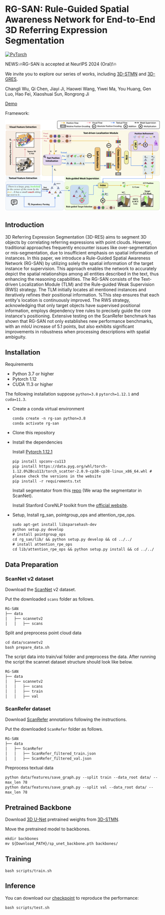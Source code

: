 # RG-SAN: Rule-Guided Spatial Awareness Network for End-to-End 3D Referring Expression Segmentation
[![PyTorch](https://img.shields.io/badge/PyTorch-1.12.1-%23EE4C2C.svg?style=&logo=PyTorch&logoColor=white)](https://pytorch.org/)

NEWS:🔥RG-SAN is accepted at NeurIPS 2024 (Oral)!🔥

We invite you to explore our series of works, including [3D-STMN](https://github.com/sosppxo/3D-STMN) and [3D-GRES](https://github.com/sosppxo/MDIN).

Changli Wu, Qi Chen, Jiayi Ji, Haowei Wang, Yiwei Ma, You Huang, Gen Luo, Hao Fei, Xiaoshuai Sun, Rongrong Ji

[Demo](https://stuxmueducn-my.sharepoint.com/personal/22920182204313_stu_xmu_edu_cn/_layouts/15/stream.aspx?id=%2Fpersonal%2F22920182204313%5Fstu%5Fxmu%5Fedu%5Fcn%2FDocuments%2FRG%2DSAN%2FDemo%5FRG%2DSAN%2Emp4&referrer=StreamWebApp%2EWeb&referrerScenario=AddressBarCopied%2Eview%2E24238020%2Db322%2D4ee0%2D99b8%2D5e531c67ffc5)

Framework:

<img src="docs\RG-SAN.png"/>

## Introduction
3D Referring Expression Segmentation (3D-RES) aims to segment 3D objects by correlating referring expressions with point clouds. However, traditional approaches frequently encounter issues like over-segmentation or mis-segmentation, due to insufficient emphasis on spatial information of instances. In this paper, we introduce a Rule-Guided Spatial Awareness Network  (RG-SAN) by utilizing solely the spatial information of the target instance for supervision. This approach enables the network to accurately depict the spatial relationships among all entities described in the text, thus enhancing the reasoning capabilities. The RG-SAN consists of the Text-driven Localization Module (TLM) and the Rule-guided Weak Supervision (RWS) strategy. The TLM initially locates all mentioned instances and iteratively refines their positional information. %This step ensures that each entity's location is continuously improved. The RWS strategy, acknowledging that only target objects have supervised positional information, employs dependency tree rules to precisely guide the core instance's positioning. Extensive testing on the ScanRefer benchmark has shown that RG-SAN not only establishes new performance benchmarks, with an mIoU increase of 5.1 points, but also exhibits significant improvements in robustness when processing descriptions with spatial ambiguity.

## Installation

Requirements

- Python 3.7 or higher
- Pytorch 1.12
- CUDA 11.3 or higher

The following installation suppose `python=3.8` `pytorch=1.12.1` and `cuda=11.3`.
- Create a conda virtual environment

  ```
  conda create -n rg-san python=3.8
  conda activate rg-san
  ```

- Clone this repository

- Install the dependencies

  Install [Pytorch 1.12.1](https://pytorch.org/)

  ```
  pip install spconv-cu113
  pip install https://data.pyg.org/whl/torch-1.12.0%2Bcu113/torch_scatter-2.0.9-cp38-cp38-linux_x86_64.whl # please check the versions in the website
  pip install -r requirements.txt
  ```

  Install segmentator from this [repo](https://github.com/Karbo123/segmentator) (We wrap the segmentator in ScanNet).
  
  Install Stanford CoreNLP toolkit from the [official website](https://stanfordnlp.github.io/CoreNLP/download.html).

- Setup, Install rg_san, pointgroup_ops and attention_rpe_ops.

  ```
  sudo apt-get install libsparsehash-dev
  python setup.py develop
  # install pointgroup_ops
  cd rg_san/lib/ && python setup.py develop && cd ../../
  # install attention_rpe_ops
  cd lib/attention_rpe_ops && python setup.py install && cd ../../
  ```

## Data Preparation

### ScanNet v2 dataset

Download the [ScanNet](http://www.scan-net.org/) v2 dataset.

Put the downloaded `scans` folder as follows.

```
RG-SAN
├── data
│   ├── scannetv2
│   │   ├── scans
```

Split and preprocess point cloud data

```
cd data/scannetv2
bash prepare_data.sh
```

The script data into train/val folder and preprocess the data. After running the script the scannet dataset structure should look like below.

```
RG-SAN
├── data
│   ├── scannetv2
│   │   ├── scans
│   │   ├── train
│   │   ├── val
```

### ScanRefer dataset
Download [ScanRefer](https://github.com/daveredrum/ScanRefer) annotations following the instructions.

Put the downloaded `ScanRefer` folder as follows.
```
RG-SAN
├── data
│   ├── ScanRefer
│   │   ├── ScanRefer_filtered_train.json
│   │   ├── ScanRefer_filtered_val.json
```
Preprocess textual data
```
python data/features/save_graph.py --split train --data_root data/ --max_len 78
python data/features/save_graph.py --split val --data_root data/ --max_len 78
```

## Pretrained Backbone

Download [3D U-Net](https://stuxmueducn-my.sharepoint.com/:f:/g/personal/22920182204313_stu_xmu_edu_cn/Em7yJHaCHAxFpM15uVwk9cgByDp-67lWQg59vkU-zokHYA?e=IuZV0D) pretrained weights from [3D-STMN](https://github.com/sosppxo/3D-STMN).

Move the pretrained model to backbones.
```
mkdir backbones
mv ${Download_PATH}/sp_unet_backbone.pth backbones/
```

## Training
```
bash scripts/train.sh
```

## Inference
You can download our [checkpoint](https://stuxmueducn-my.sharepoint.com/:f:/g/personal/22920182204313_stu_xmu_edu_cn/Eg54iH5XXDFErLI674r_dCEB_GCpHtf9g5U0WWBfvQvtqA?e=0qsifc) to reproduce the performance:
```
bash scripts/test.sh
```
